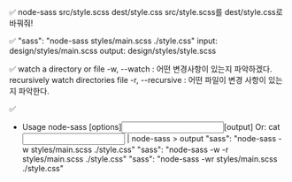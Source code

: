 ✅
node-sass src/style.scss dest/style.css
src/style.scss를 dest/style.css로 바꿔줘!

✅
"sass": "node-sass styles/main.scss ./style.css"
input: design/styles/main.scss
output: design/styles/style.scss

✅
watch a directory or file
-w, --watch : 어떤 변경사항이 있는지 파악하겠다.
recursively watch directories file
-r, --recursive : 어떤 파일이 변경 사항이 있는지 파악한다.

✅
- Usage
  node-sass [options]<input>[output] Or: cat<input> | node-sass > output
  "sass": "node-sass -w styles/main.scss ./style.css"
  "sass": "node-sass -w -r styles/main.scss ./style.css"
  "sass": "node-sass -wr styles/main.scss ./style.css"



